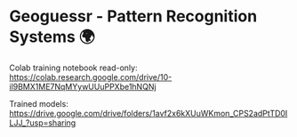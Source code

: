 # Geoguessr - Pattern Recognition Systems 🌍
Colab training notebook read-only: https://colab.research.google.com/drive/10-il9BMX1ME7NqMYywUUuPPXbe1hNQNj

Trained models: https://drive.google.com/drive/folders/1avf2x6kXUuWKmon_CPS2adPtTD0ILJJ_?usp=sharing
